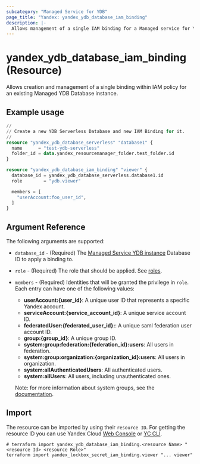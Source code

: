 ```yaml
---
subcategory: "Managed Service for YDB"
page_title: "Yandex: yandex_ydb_database_iam_binding"
description: |-
  Allows management of a single IAM binding for a Managed service for YDB.
---
```


# yandex_ydb_database_iam_binding (Resource)

Allows creation and management of a single binding within IAM policy for an existing Managed YDB Database instance.

## Example usage

```terraform
//
// Create a new YDB Serverless Database and new IAM Binding for it.
//
resource "yandex_ydb_database_serverless" "database1" {
  name      = "test-ydb-serverless"
  folder_id = data.yandex_resourcemanager_folder.test_folder.id
}

resource "yandex_ydb_database_iam_binding" "viewer" {
  database_id = yandex_ydb_database_serverless.database1.id
  role        = "ydb.viewer"

  members = [
    "userAccount:foo_user_id",
  ]
}
```

## Argument Reference

The following arguments are supported:

* `database_id` - (Required) The [Managed Service YDB instance](https://yandex.cloud/docs/ydb/) Database ID to apply a binding to.

* `role` - (Required) The role that should be applied. See [roles](https://yandex.cloud/docs/ydb/security/).

* `members` - (Required) Identities that will be granted the privilege in `role`. Each entry can have one of the following values:
  * **userAccount:{user_id}**: A unique user ID that represents a specific Yandex account.
  * **serviceAccount:{service_account_id}**: A unique service account ID.
  * **federatedUser:{federated_user_id}:**: A unique saml federation user account ID.
  * **group:{group_id}**: A unique group ID.
  * **system:group:federation:{federation_id}:users**: All users in federation.
  * **system:group:organization:{organization_id}:users**: All users in organization.
  * **system:allAuthenticatedUsers**: All authenticated users.
  * **system:allUsers**: All users, including unauthenticated ones.

  Note: for more information about system groups, see the [documentation](https://yandex.cloud/docs/iam/concepts/access-control/system-group).


## Import

The resource can be imported by using their `resource ID`. For getting the resource ID you can use Yandex Cloud [Web Console](https://console.yandex.cloud) or [YC CLI](https://yandex.cloud/docs/cli/quickstart).

```shell
# terraform import yandex_ydb_database_iam_binding.<resource Name> "<resource Id> <resource Role>"
terraform import yandex_lockbox_secret_iam_binding.viewer "... viewer"
```
